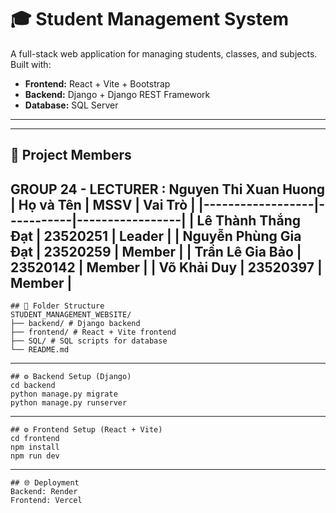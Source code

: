 # 🎓 Student Management System

A full-stack web application for managing students, classes, and subjects. Built with:

- **Frontend:** React + Vite + Bootstrap
- **Backend:** Django + Django REST Framework
- **Database:** SQL Server

---
---

## 👥 Project Members
GROUP 24 - LECTURER : Nguyen Thi Xuan Huong
| Họ và Tên       | MSSV      | Vai Trò         |
|------------------|-----------|-----------------|
|    Lê Thành Thắng Đạt      | 23520251    | Leader |
|    Nguyễn Phùng Gia Đạt    | 23520259    | Member |
|    Trần Lê Gia Bảo         | 23520142    | Member |
|    Võ Khải Duy             | 23520397    | Member |
---

```
## 📂 Folder Structure
STUDENT_MANAGEMENT_WEBSITE/
├── backend/ # Django backend
├── frontend/ # React + Vite frontend
├── SQL/ # SQL scripts for database
└── README.md 
```
---
```
## ⚙️ Backend Setup (Django)
cd backend
python manage.py migrate
python manage.py runserver
```

---
```
## ⚙️ Frontend Setup (React + Vite)
cd frontend
npm install
npm run dev
```
---
```
## 🌐 Deployment
Backend: Render
Frontend: Vercel
```

